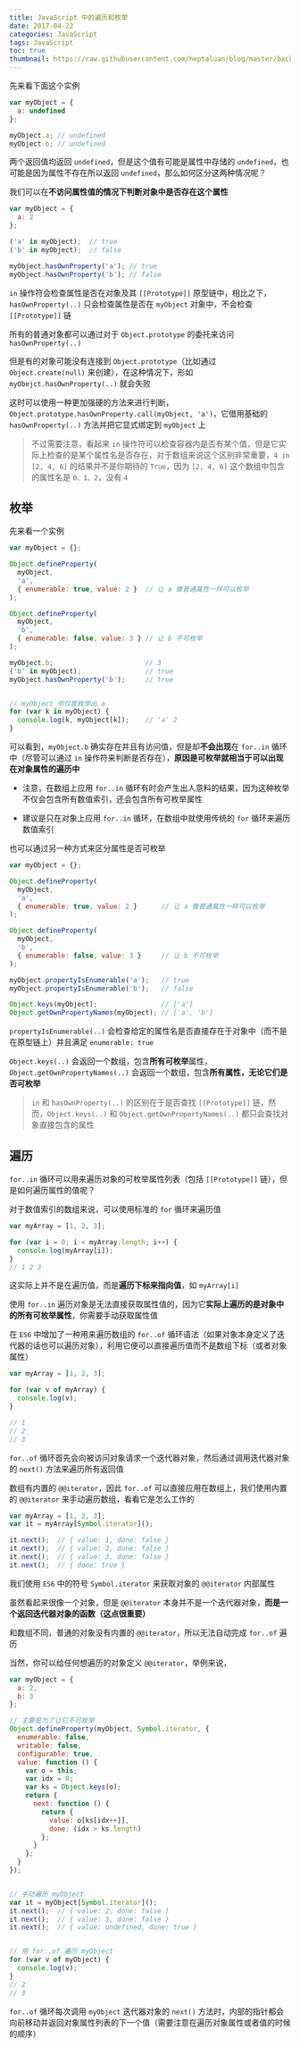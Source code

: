 ```yaml
---
title: JavaScript 中的遍历和枚举
date: 2017-04-22
categories: JavaScript
tags: JavaScript
toc: true
thumbnail: https://raw.githubusercontent.com/heptaluan/blog/master/backups/cdn/cover/13.jpg
---
```


先来看下面这个实例

```js
var myObject = {
  a: undefined
};

myObject.a; // undefined  
myObject.b; // undefined
```

<!--more-->

两个返回值均返回 `undefined`，但是这个值有可能是属性中存储的 `undefined`，也可能是因为属性不存在所以返回 `undefined`，那么如何区分这两种情况呢？

我们可以在**不访问属性值的情况下判断对象中是否存在这个属性**

```js
var myObject = {
  a: 2
};

('a' in myObject);  // true 
('b' in myObject);  // false  

myObject.hasOwnProperty('a'); // true 
myObject.hasOwnProperty('b'); // false
```

`in` 操作符会检查属性是否在对象及其 `[[Prototype]]` 原型链中，相比之下，`hasOwnProperty(..)` 只会检查属性是否在 `myObject` 对象中，不会检查 `[[Prototype]]` 链

所有的普通对象都可以通过对于 `Object.prototype` 的委托来访问 `hasOwnProperty(..)`

但是有的对象可能没有连接到 `Object.prototype`（比如通过`Object.create(null)` 来创建），在这种情况下，形如 `myObejct.hasOwnProperty(..)` 就会失败

这时可以使用一种更加强硬的方法来进行判断，`Object.prototype.hasOwnProperty.call(myObject, 'a')`，它借用基础的 `hasOwnProperty(..)` 方法并把它显式绑定到 `myObject` 上

> 不过需要注意，看起来 `in` 操作符可以检查容器内是否有某个值，但是它实际上检查的是某个属性名是否存在，对于数组来说这个区别非常重要，`4 in [2, 4, 6]` 的结果并不是你期待的 `True`，因为 `[2, 4, 6]` 这个数组中包含的属性名是 `0、1、2`，没有 `4`



## 枚举

先来看一个实例

```js
var myObject = {};

Object.defineProperty(
  myObject,
  'a',
  { enumerable: true, value: 2 }  // 让 a 像普通属性一样可以枚举 
);

Object.defineProperty(
  myObject,
  'b',
  { enumerable: false, value: 3 } // 让 b 不可枚举 
);

myObject.b;                       // 3 
('b' in myObject);                // true  
myObject.hasOwnProperty('b');     // true 


// myObject 中仅能枚举出 a
for (var k in myObject) {
  console.log(k, myObject[k]);    // 'a' 2
}

```

可以看到，`myObject.b` 确实存在并且有访问值，但是却**不会出现**在 `for..in` 循环中（尽管可以通过 `in` 操作符来判断是否存在），**原因是可枚举就相当于可以出现在对象属性的遍历中** 

* 注意，在数组上应用 `for..in` 循环有时会产生出人意料的结果，因为这种枚举不仅会包含所有数值索引，还会包含所有可枚举属性

* 建议是只在对象上应用 `for..in` 循环，在数组中就使用传统的 `for` 循环来遍历数值索引

也可以通过另一种方式来区分属性是否可枚举

```js
var myObject = {};

Object.defineProperty(
  myObject,
  'a',
  { enumerable: true, value: 2 }      // 让 a 像普通属性一样可以枚举 
);

Object.defineProperty(
  myObject,
  'b',
  { enumerable: false, value: 3 }     // 让 b 不可枚举 
);

myObject.propertyIsEnumerable('a');   // true 
myObject.propertyIsEnumerable('b');   // false  

Object.keys(myObject);                // ['a'] 
Object.getOwnPropertyNames(myObject); // ['a', 'b']
```

`propertyIsEnumerable(..)` 会检查给定的属性名是否直接存在于对象中（而不是在原型链上）并且满足 `enumerable: true`

`Object.keys(..)` 会返回一个数组，包含**所有可枚举**属性，`Object.getOwnPropertyNames(..)` 会返回一个数组，包含**所有属性，无论它们是否可枚举**

> `in` 和 `hasOwnProperty(..)` 的区别在于是否查找 `[[Prototype]]` 链，然而，`Object.keys(..)` 和 `Object.getOwnPropertyNames(..)` 都只会查找对象直接包含的属性




## 遍历

`for..in` 循环可以用来遍历对象的可枚举属性列表（包括 `[[Prototype]]` 链），但是如何遍历属性的值呢？

对于数值索引的数组来说，可以使用标准的 `for` 循环来遍历值

```js
var myArray = [1, 2, 3];

for (var i = 0; i < myArray.length; i++) {
  console.log(myArray[i]);
}
// 1 2 3
```

这实际上并不是在遍历值，而是**遍历下标来指向值**，如 `myArray[i]`

使用 `for..in` 遍历对象是无法直接获取属性值的，因为它**实际上遍历的是对象中的所有可枚举属性**，你需要手动获取属性值

在 `ES6` 中增加了一种用来遍历数组的 `for..of` 循环语法（如果对象本身定义了迭代器的话也可以遍历对象），利用它便可以直接遍历值而不是数组下标（或者对象属性）

```js
var myArray = [1, 2, 3];

for (var v of myArray) {
  console.log(v);
}

// 1  
// 2  
// 3
```

`for..of` 循环首先会向被访问对象请求一个迭代器对象，然后通过调用迭代器对象的 `next()` 方法来遍历所有返回值

数组有内置的 `@@iterator`，因此 `for..of` 可以直接应用在数组上，我们使用内置的 `@@iterator` 来手动遍历数组，看看它是怎么工作的

```js
var myArray = [1, 2, 3];
var it = myArray[Symbol.iterator]();

it.next();  // { value: 1, done: false }  
it.next();  // { value: 2, done: false }  
it.next();  // { value: 3, done: false }  
it.next();  // { done: true }
```

我们使用 `ES6` 中的符号 `Symbol.iterator` 来获取对象的 `@@iterator` 内部属性

虽然看起来很像一个对象，但是 `@@iterator` 本身并不是一个迭代器对象，**而是一个返回迭代器对象的函数（这点很重要）**

和数组不同，普通的对象没有内置的 `@@iterator`，所以无法自动完成 `for..of` 遍历

当然，你可以给任何想遍历的对象定义 `@@iterator`，举例来说，

```js
var myObject = {
  a: 2,
  b: 3
};

// 主要是为了让它不可枚举
Object.defineProperty(myObject, Symbol.iterator, {
  enumerable: false,
  writable: false,
  configurable: true,
  value: function () {
    var o = this;
    var idx = 0;
    var ks = Object.keys(o);
    return {
      next: function () {
        return {
          value: o[ks[idx++]],
          done: (idx > ks.length)
        };
      }
    };
  }
});


// 手动遍历 myObject 
var it = myObject[Symbol.iterator]();
it.next();  // { value: 2, done: false }  
it.next();  // { value: 3, done: false }  
it.next();  // { value: undefined, done: true } 


// 用 for..of 遍历 myObject 
for (var v of myObject) {
  console.log(v);
}
// 2
// 3
```

`for..of` 循环每次调用 `myObject` 迭代器对象的 `next()` 方法时，内部的指针都会向前移动并返回对象属性列表的下一个值（需要注意在遍历对象属性或者值的时候的顺序）

